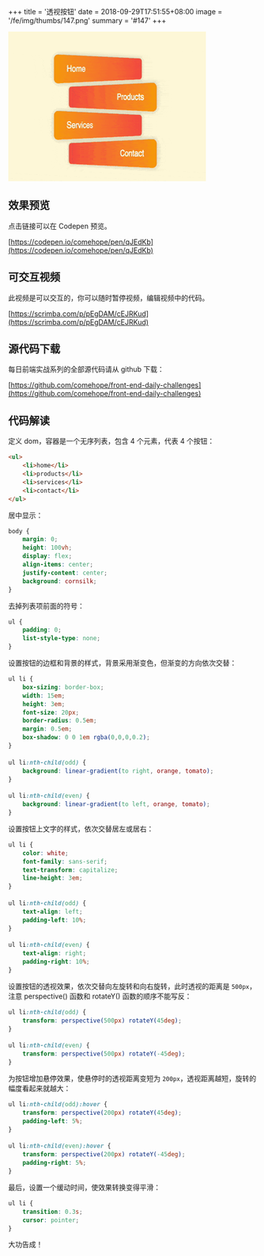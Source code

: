 +++
title = '透视按钮'
date = 2018-09-29T17:51:55+08:00
image = '/fe/img/thumbs/147.png'
summary = '#147'
+++

![](./work.gif)

## 效果预览

点击链接可以在 Codepen 预览。

[https://codepen.io/comehope/pen/qJEdKb](https://codepen.io/comehope/pen/qJEdKb)

## 可交互视频

此视频是可以交互的，你可以随时暂停视频，编辑视频中的代码。

[https://scrimba.com/p/pEgDAM/cEJRKud](https://scrimba.com/p/pEgDAM/cEJRKud)

## 源代码下载

每日前端实战系列的全部源代码请从 github 下载：

[https://github.com/comehope/front-end-daily-challenges](https://github.com/comehope/front-end-daily-challenges)

## 代码解读

定义 dom，容器是一个无序列表，包含 4 个元素，代表 4 个按钮：
```html
<ul>
    <li>home</li>
    <li>products</li>
    <li>services</li>
    <li>contact</li>
</ul>
```

居中显示：
```css
body {
    margin: 0;
    height: 100vh;
    display: flex;
    align-items: center;
    justify-content: center;
    background: cornsilk;
}
```

去掉列表项前面的符号：
```css
ul {
    padding: 0;
    list-style-type: none;
}
```

设置按钮的边框和背景的样式，背景采用渐变色，但渐变的方向依次交替：
```css
ul li {
    box-sizing: border-box;
    width: 15em;
    height: 3em;
    font-size: 20px;
    border-radius: 0.5em;
    margin: 0.5em;
    box-shadow: 0 0 1em rgba(0,0,0,0.2);
}

ul li:nth-child(odd) {
    background: linear-gradient(to right, orange, tomato);
}

ul li:nth-child(even) {
    background: linear-gradient(to left, orange, tomato);
}
```

设置按钮上文字的样式，依次交替居左或居右：
```css
ul li {
    color: white;
    font-family: sans-serif;
    text-transform: capitalize;
    line-height: 3em;
}

ul li:nth-child(odd) {
    text-align: left;
    padding-left: 10%;
}

ul li:nth-child(even) {
    text-align: right;
    padding-right: 10%;
}
```

设置按钮的透视效果，依次交替向左旋转和向右旋转，此时透视的距离是 `500px`，注意 perspective() 函数和  rotateY() 函数的顺序不能写反：
```css
ul li:nth-child(odd) {
    transform: perspective(500px) rotateY(45deg);
}

ul li:nth-child(even) {
    transform: perspective(500px) rotateY(-45deg);
}
```

为按钮增加悬停效果，使悬停时的透视距离变短为 `200px`，透视距离越短，旋转的幅度看起来就越大：
```css
ul li:nth-child(odd):hover {
    transform: perspective(200px) rotateY(45deg);
    padding-left: 5%;
}

ul li:nth-child(even):hover {
    transform: perspective(200px) rotateY(-45deg);
    padding-right: 5%;
}
```

最后，设置一个缓动时间，使效果转换变得平滑：
```css
ul li {
    transition: 0.3s;
    cursor: pointer;
}
```

大功告成！
